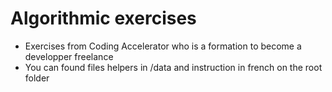 # Algorithmic exercises

* Exercises from Coding Accelerator who is a formation to become a developper freelance 
* You can found files helpers in /data and instruction in french on the root folder
